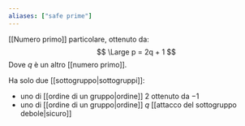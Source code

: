 ```yaml
---
aliases: ["safe prime"]
---
```

[[Numero primo]] particolare, ottenuto da:
$$
\Large p = 2q + 1
$$
Dove $q$ è un altro [[numero primo]].

Ha solo due [[sottogruppo|sottogruppi]]:
- uno di [[ordine di un gruppo|ordine]] $2$ ottenuto da $-1$
- uno di [[ordine di un gruppo|ordine]] $q$ [[attacco del sottogruppo debole|sicuro]]
